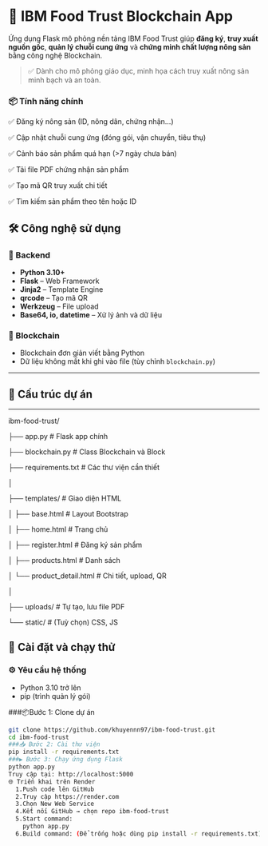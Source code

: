 # 🌾 IBM Food Trust Blockchain App

Ứng dụng Flask mô phỏng nền tảng IBM Food Trust giúp **đăng ký**, **truy xuất nguồn gốc**, **quản lý chuỗi cung ứng** và **chứng minh chất lượng nông sản** bằng công nghệ Blockchain.

> ✅ Dành cho mô phỏng giáo dục, minh họa cách truy xuất nông sản minh bạch và an toàn.
### 📦 Tính năng chính
✅ Đăng ký nông sản (ID, nông dân, chứng nhận…)

✅ Cập nhật chuỗi cung ứng (đóng gói, vận chuyển, tiêu thụ)

✅ Cảnh báo sản phẩm quá hạn (>7 ngày chưa bán)

✅ Tải file PDF chứng nhận sản phẩm

✅ Tạo mã QR truy xuất chi tiết

✅ Tìm kiếm sản phẩm theo tên hoặc ID

## 🛠️ Công nghệ sử dụng

### 🔗 Backend
- **Python 3.10+**
- **Flask** – Web Framework
- **Jinja2** – Template Engine
- **qrcode** – Tạo mã QR
- **Werkzeug** – File upload
- **Base64, io, datetime** – Xử lý ảnh và dữ liệu

### 💾 Blockchain
- Blockchain đơn giản viết bằng Python
- Dữ liệu không mất khi ghi vào file (tùy chỉnh `blockchain.py`)

---

## 📁 Cấu trúc dự án

---
ibm-food-trust/

├── app.py # Flask app chính

├── blockchain.py # Class Blockchain và Block

├── requirements.txt # Các thư viện cần thiết

│

├── templates/ # Giao diện HTML

│ ├── base.html # Layout Bootstrap

│ ├── home.html # Trang chủ

│ ├── register.html # Đăng ký sản phẩm

│ ├── products.html # Danh sách

│ └── product_detail.html # Chi tiết, upload, QR

│

├── uploads/ # Tự tạo, lưu file PDF

└── static/ # (Tuỳ chọn) CSS, JS


## 🚀 Cài đặt và chạy thử

### ⚙️ Yêu cầu hệ thống
- Python 3.10 trở lên
- pip (trình quản lý gói)
  
###📦Bước 1: Clone dự án
```bash
git clone https://github.com/khuyennn97/ibm-food-trust.git
cd ibm-food-trust
###📥 Bước 2: Cài thư viện
pip install -r requirements.txt
###▶️ Bước 3: Chạy ứng dụng Flask
python app.py
Truy cập tại: http://localhost:5000
🌐 Triển khai trên Render
  1.Push code lên GitHub
  2.Truy cập https://render.com
  3.Chọn New Web Service
  4.Kết nối GitHub → chọn repo ibm-food-trust
  5.Start command:
    python app.py
  6.Build command: (Để trống hoặc dùng pip install -r requirements.txt)
